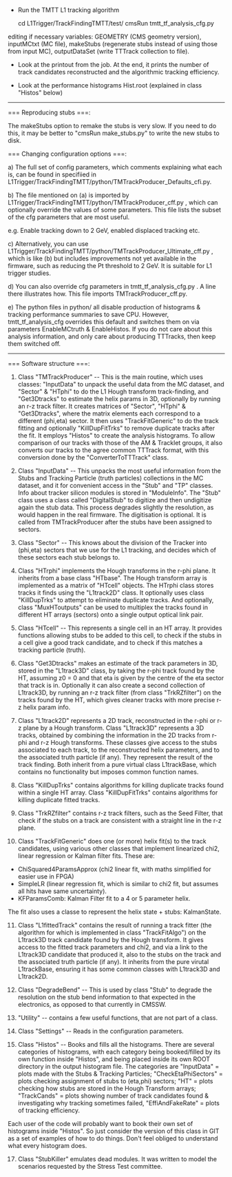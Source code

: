 - Run the TMTT L1 tracking algorithm

    cd L1Trigger/TrackFindingTMTT/test/
    cmsRun   tmtt_tf_analysis_cfg.py 

editing if necessary variables: GEOMETRY (CMS geometry version), inputMCtxt (MC file), makeStubs (regenerate stubs instead of using those from input MC), outputDataSet (write TTTrack collection to file).

- Look at the printout from the job. At the end, it prints the number of track candidates reconstructed
  and the algorithmic tracking efficiency.

- Look at the performance histograms Hist.root (explained in class "Histos" below)

-------------

=== Reproducing stubs ===:

The makeStubs option to remake the stubs is very slow. If you need to do this, it may be better to "cmsRun make_stubs.py" to write the new stubs to disk.

=== Changing configuration options ===:

a) The full set of config parameters, which comments explaining what each is, can be found in
specifiied in L1Trigger/TrackFindingTMTT/python/TMTrackProducer_Defaults_cfi.py. 

b) The file mentioned on (a) is imported by
L1Trigger/TrackFindingTMTT/python/TMTrackProducer_cff.py ,
which can optionally override the values of some parameters. This file lists the subset of the cfg
parameters that are most useful.

e.g. Enable tracking down to 2 GeV, enabled displaced tracking etc.

c) Alternatively, you can use L1Trigger/TrackFindingTMTT/python/TMTrackProducer_Ultimate_cff.py ,
which is like (b) but includes improvements not yet available in the firmware, such as reducing the
Pt threshold to 2 GeV. It is suitable for L1 trigger studies.

d) You can also override cfg parameters in tmtt_tf_analysis_cfg.py . A line there illustrates how.
This file imports TMTrackProducer_cff.py.

e) The python files in python/ all disable production of histograms & tracking performance summaries to save CPU. However, tmtt_tf_analysis_cfg overrides this default and switches them on via parameters EnableMCtruth & EnableHistos. If you do not care about this analysis information, and only care about producing TTTracks, then keep them switched off.

-------------

=== Software structure ===:

1) Class "TMTrackProducer" -- This is the main routine, which uses classes: "InputData" to unpack the useful
data from the MC dataset, and "Sector" & "HTphi" to do the L1 Hough transform track-finding,
and "Get3Dtracks" to estimate the helix params in 3D, optionally by running an r-z track filter.
It creates matrices of "Sector", "HTphi" & "Get3Dtracks", where the matrix elements each correspond to 
a different (phi,eta) sector. It then uses "TrackFitGeneric" to do the track fitting and optionally
"KillDupFitTrks" to remove duplicate tracks after the fit. It employs "Histos" to create the analysis
 histograms. 
   To allow comparison of our tracks with those of the AM & Tracklet groups, it also converts our tracks
to the agree common TTTrack format, with this conversion done by the "ConverterToTTTrack" class.

2) Class "InputData" -- This unpacks the most useful information from the Stubs and Tracking Particle 
(truth particles) collections in the MC dataset, and it for convenient access in the "Stub" and "TP"
classes. Info about tracker silicon modules is stored in "ModuleInfo". The "Stub" class uses a class called "DigitalStub" to digitize and then undigitize again the stub data. This process degrades slightly the resolution, as would happen in the real firmware. The digitisation is optional. It is called from TMTrackProducer after the stubs have been assigned to
sectors.

3) Class "Sector" -- This knows about the division of the Tracker into (phi,eta) sectors that we use
for the L1 tracking, and decides which of these sectors each stub belongs to.

4) Class "HTrphi" implements the Hough transforms in the r-phi plane. It inherits from
a base class "HTbase". The Hough transform array is implemented as a matrix of "HTcell" 
objects. The HTrphi class stores tracks it finds using the "L1track2D" class. It optionally 
uses class "KillDupTrks" to attempt to eliminate duplicate tracks. And optionally, class "MuxHToutputs"
can be used to multiplex the tracks found in different HT arrays (sectors) onto a single output
optical link pair.

5) Class "HTcell" -- This represents a single cell in an HT array. It provides functions allowing stubs
to be added to this cell, to check if the stubs in a cell give a good track candidate, and to check
if this matches a tracking particle (truth).

6) Class "Get3Dtracks" makes an estimate of the track parameters in 3D, stored in the "L1track3D" 
class, by taking the r-phi track found by the HT, assuming z0 = 0 and that eta is given by the centre 
of the eta sector that track is in. Optionally it can also create a second collection of L1track3D,
by running an r-z track filter (from class "TrkRZfilter") on the tracks found by the HT, which gives
cleaner tracks with more precise r-z helix param info.

7) Class "L1track2D" represents a 2D track, reconstructed in the r-phi or r-z plane by a Hough transform.
Class "L1track3D" represents a 3D tracks, obtained by combining the information in the 2D tracks
from r-phi and r-z Hough transforms. These classes give access to the stubs associated to each track,
to the reconstructed helix parameters, and to the associated truth particle (if any). They represent
the result of the track finding. Both inherit from a pure virtual class L1trackBase, which contains
no functionality but imposes common function names.

8) Class "KillDupTrks" contains algorithms for killing duplicate tracks found within a single
HT array. Class "KillDupFitTrks" contains algorithms for killing duplicate fitted tracks.

9) Class "TrkRZfilter" contains r-z track filters, such as the Seed Filter, that check if the stubs
on a track are consistent with a straight line in the r-z plane.

10) Class "TrackFitGeneric" does one (or more) helix fit(s) to the track candidates, using various
other classes that implement linearized chi2, linear regression or Kalman filter fits. These are:

   - ChiSquared4ParamsApprox (chi2 linear fit, with maths simplified for easier use in FPGA)
   - SimpleLR (linear regression fit, which is similar to chi2 fit, but assumes all hits have same uncertainty).
   - KFParamsComb: Kalman Filter fit to a 4 or 5 parameter helix.

The fit also uses a classe to represent the helix state + stubs: KalmanState.

11) Class "L1fittedTrack" contains the result of running a track fitter (the algorithm for which is 
implemented in class "TrackFitAlgo") on the L1track3D track candidate found by the Hough transform. 
It gives access to the fitted track parameters and chi2, and via a link to the L1track3D candidate 
that produced it, also to the stubs on the track and the associated truth particle (if any). 
It inherits from the pure virutal L1trackBase, ensuring it has some common classes with L1track3D and 
L1track2D.

13) Class "DegradeBend" -- This is used by class "Stub" to degrade the resolution on the stub
bend information to that expected in the electronics, as opposed to that currently in CMSSW.

14) "Utility" -- contains a few useful functions, that are not part of a class.

15) Class "Settings" -- Reads in the configuration parameters.

16) Class "Histos" -- Books and fills all the histograms. There are several categories of histograms,
with each category being booked/filled by its own function inside "Histos", and being placed inside its
own ROOT directory in the output histogram file. The categories are "InputData" = plots made with the 
Stubs & Tracking Particles; "CheckEtaPhiSectors" = plots checking assignment of stubs to (eta,phi) 
sectors; "HT" = plots checking how stubs are stored in the Hough Transform arrays; "TrackCands" = plots 
showing number of track candidates found & investigating why tracking sometimes failed, 
"EffiAndFakeRate" = plots of tracking efficiency. 

Each user of the code will probably want to book their own set of histograms inside "Histos". So 
just consider the version of this class in GIT as a set of examples of how to do things. Don't feel
obliged to understand what every histogram does.

17) Class "StubKiller" emulates dead modules. It was written to
model the scenarios requested by the Stress Test committee. 
